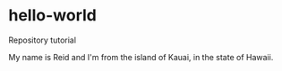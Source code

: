 # hello-world

Repository tutorial

My name is Reid and I'm from the island of Kauai, in the state of Hawaii. 
